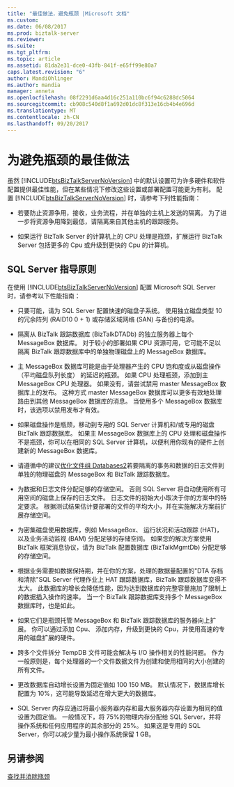 ```yaml
---
title: "最佳做法，避免瓶颈 |Microsoft 文档"
ms.custom: 
ms.date: 06/08/2017
ms.prod: biztalk-server
ms.reviewer: 
ms.suite: 
ms.tgt_pltfrm: 
ms.topic: article
ms.assetid: 81da2e31-dce0-43fb-841f-e65ff99e80a7
caps.latest.revision: "6"
author: MandiOhlinger
ms.author: mandia
manager: anneta
ms.openlocfilehash: 08f2291d6aa4d16c251a110bc6f94c6288dc5064
ms.sourcegitcommit: cb908c540d8f1a692d01dc8f313e16cb4b4e696d
ms.translationtype: MT
ms.contentlocale: zh-CN
ms.lasthandoff: 09/20/2017
---
```

# <a name="best-practices-for-avoiding-bottlenecks"></a>为避免瓶颈的最佳做法
虽然 [!INCLUDE[btsBizTalkServerNoVersion](../includes/btsbiztalkservernoversion-md.md)] 中的默认设置可为许多硬件和软件配置提供最佳性能，但在某些情况下修改这些设置或部署配置可能更为有利。 配置 [!INCLUDE[btsBizTalkServerNoVersion](../includes/btsbiztalkservernoversion-md.md)] 时，请参考下列性能指南：  
  
-   若要防止资源争用，接收，业务流程，并在单独的主机上发送的隔离。 为了进一步将资源争用降到最低，请隔离来自其他主机的跟踪服务。  
  
-   如果运行 BizTalk Server 的计算机上的 CPU 处理是瓶颈，扩展运行 BizTalk Server 包括更多的 Cpu 或升级到更快的 Cpu 的计算机。  
  
## <a name="sql-server-guidelines"></a>SQL Server 指导原则  
 在使用 [!INCLUDE[btsBizTalkServerNoVersion](../includes/btsbiztalkservernoversion-md.md)] 配置 Microsoft SQL Server 时，请参考以下性能指南：  
  
-   只要可能，请为 SQL Server 配置快速的磁盘子系统。 使用独立磁盘类型 10 的冗余阵列 (RAID10 0 + 1) 或存储区域网络 (SAN) 与备份的电源。  
  
-   隔离从 BizTalk 跟踪数据库 (BizTalkDTADb) 的独立服务器上每个 MessageBox 数据库。 对于较小的部署如果 CPU 资源可用，它可能不足以隔离 BizTalk 跟踪数据库中的单独物理磁盘上的 MessageBox 数据库。  
  
-   主 MessageBox 数据库可能是由于处理器产生的 CPU 饱和度或从磁盘操作 （平均磁盘队列长度） 的延迟的瓶颈。 如果 CPU 处理瓶颈，添加到主 MessageBox CPU 处理器。 如果没有，请尝试禁用 master MessageBox 数据库上的发布。 这种方式 master MessageBox 数据库可以更多有效地处理路由到其他 MessageBox 数据库的消息。 当使用多个 MessageBox 数据库时，该选项以禁用发布才有效。  
  
-   如果磁盘操作是瓶颈，移动到专用的 SQL Server 计算机和/或专用的磁盘 BizTalk 跟踪数据库。 如果主 MessageBox 数据库上的 CPU 处理和磁盘操作不是瓶颈，你可以在相同的 SQL Server 计算机，以便利用你现有的硬件上创建新的 MessageBox 数据库。  
  
-   请遵循中的建议[优化文件组 Databases2](../technical-guides/optimizing-filegroups-for-the-databases2.md)若要隔离的事务和数据的日志文件到单独的物理磁盘的 MessageBox 和 BizTalk 跟踪数据库。  
  
-   为数据和日志文件分配足够的存储空间。 否则 SQL Server 将自动使用所有可用空间的磁盘上保存的日志文件。 日志文件的初始大小取决于你的方案中的特定要求。 根据测试结果估计要部署的文件的平均大小，并在实施解决方案前扩展存储空间。  
  
-   为密集磁盘使用数据库，例如 MessageBox、 运行状况和活动跟踪 (HAT)，以及业务活动监视 (BAM) 分配足够的存储空间。 如果您的解决方案使用 BizTalk 框架消息协议，请为 BizTalk 配置数据库 (BizTalkMgmtDb) 分配足够的存储空间。  
  
-   根据业务需要如数据保持期，并在你的方案，处理的数据量配置的"DTA 存档和清除"SQL Server 代理作业上 HAT 跟踪数据库，BizTalk 跟踪数据库变得不太大。 此数据库的增长会降低性能，因为达到数据库的完整容量施加了限制上的数据插入操作的速率。 当一个 BizTalk 跟踪数据库支持多个 MessageBox 数据库时，也是如此。  
  
-   如果它们是瓶颈托管 MessageBox 和 BizTalk 跟踪数据库的服务器向上扩展。 你可以通过添加 Cpu、 添加内存，升级到更快的 Cpu，并使用高速的专用的磁盘扩展的硬件。  
  
-   跨多个文件拆分 TempDB 文件可能会解决与 I/O 操作相关的性能问题。 作为一般原则是，每个处理器的一个文件数据文件为创建和使用相同的大小创建的所有文件。  
  
-   更改数据库自动增长设置为固定值如 100 150 MB。 默认情况下，数据库增长配置为 10%，这可能导致延迟在增大更大的数据库。  
  
-   SQL Server 内存应通过将最小服务器内存和最大服务器内存设置为相同的值设置为固定值。 一般情况下，将 75%的物理内存分配给 SQL Server，并将操作系统和任何应用程序的其余部分的 25%。 如果这是专用的 SQL Server，你可以减少量为最小操作系统保留 1 GB。  
  
## <a name="see-also"></a>另请参阅  
 [查找并消除瓶颈](../technical-guides/finding-and-eliminating-bottlenecks.md)